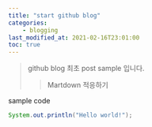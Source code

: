 ```yaml
---
title: "start github blog"
categories:
    - blogging
last_modified_at: 2021-02-16T23:01:00
toc: true
---
```

>github blog 최초 post sample 입니다.
>   >Martdown 적응하기

sample code
```java
System.out.println("Hello world!");
```